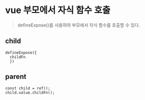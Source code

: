 # vue 부모에서 자식 함수 호출

> defineExpose()를 사용하여 부모에서 자식 함수를 호출할 수 있다.

## child

```
defineExpose({
  childFn
  })
```

## parent

```
const child = ref();
child.value.childFn();
```
